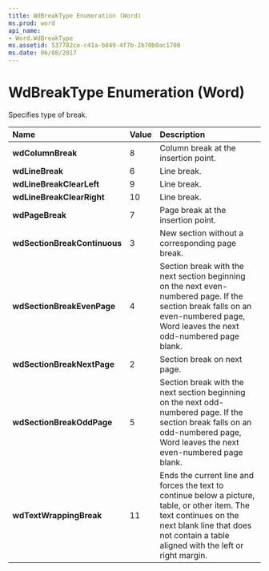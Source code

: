 ```yaml
---
title: WdBreakType Enumeration (Word)
ms.prod: word
api_name:
- Word.WdBreakType
ms.assetid: 537782ce-c41a-b849-4f7b-2b70b0ac1700
ms.date: 06/08/2017
---
```



# WdBreakType Enumeration (Word)

Specifies type of break.



|**Name**|**Value**|**Description**|
|:-----|:-----|:-----|
| **wdColumnBreak**|8|Column break at the insertion point.|
| **wdLineBreak**|6|Line break.|
| **wdLineBreakClearLeft**|9|Line break.|
| **wdLineBreakClearRight**|10|Line break.|
| **wdPageBreak**|7|Page break at the insertion point.|
| **wdSectionBreakContinuous**|3|New section without a corresponding page break.|
| **wdSectionBreakEvenPage**|4|Section break with the next section beginning on the next even-numbered page. If the section break falls on an even-numbered page, Word leaves the next odd-numbered page blank.|
| **wdSectionBreakNextPage**|2|Section break on next page.|
| **wdSectionBreakOddPage**|5|Section break with the next section beginning on the next odd-numbered page. If the section break falls on an odd-numbered page, Word leaves the next even-numbered page blank.|
| **wdTextWrappingBreak**|11|Ends the current line and forces the text to continue below a picture, table, or other item. The text continues on the next blank line that does not contain a table aligned with the left or right margin.|

